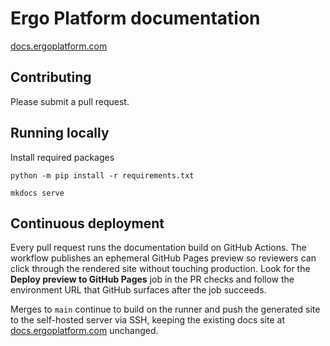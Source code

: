 Ergo Platform documentation
=======================================

[docs.ergoplatform.com](https://docs.ergoplatform.com/)

## Contributing

Please submit a pull request. 

## Running locally

Install required packages

```
python -m pip install -r requirements.txt
```

```
mkdocs serve
```

## Continuous deployment

Every pull request runs the documentation build on GitHub Actions. The workflow publishes an ephemeral GitHub Pages preview so
reviewers can click through the rendered site without touching production. Look for the **Deploy preview to GitHub Pages** job
in the PR checks and follow the environment URL that GitHub surfaces after the job succeeds.

Merges to `main` continue to build on the runner and push the generated site to the self-hosted server via SSH, keeping the
existing docs site at [docs.ergoplatform.com](https://docs.ergoplatform.com/) unchanged.

